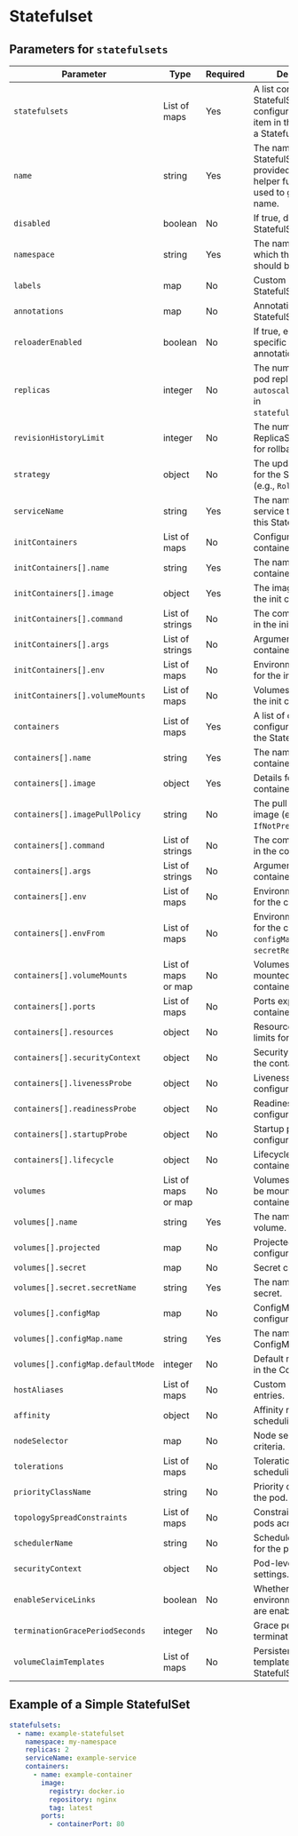 # Statefulset

## Parameters for `statefulsets`

| Parameter                         | Type                | Required | Description                                                                                                   |
| --------------------------------- | ------------------- | -------- | ------------------------------------------------------------------------------------------------------------- |
| `statefulsets`                    | List of maps        | Yes      | A list containing StatefulSet configurations. Each item in the list defines a StatefulSet.                    |
| `name`                            | string              | Yes      | The name of the StatefulSet. If not provided, the `fullname` helper function will be used to generate a name. |
| `disabled`                         | boolean             | No       | If true, disables the StatefulSet.                                                                            |
| `namespace`                       | string              | Yes      | The namespace in which the StatefulSet should be created.                                                     |
| `labels`                          | map                 | No       | Custom labels for the StatefulSet.                                                                            |
| `annotations`                     | map                 | No       | Annotations for the StatefulSet metadata.                                                                     |
| `reloaderEnabled`                 | boolean             | No       | If true, enables specific reloader annotations.                                                               |
| `replicas`                        | integer             | No       | The number of desired pod replicas. Ignored if `autoscaling` is enabled in `statefulset_defaults`.            |
| `revisionHistoryLimit`            | integer             | No       | The number of old ReplicaSets to retain for rollback purposes.                                                |
| `strategy`                        | object              | No       | The update strategy for the StatefulSet (e.g., `RollingUpdate`).                                              |
| `serviceName`                     | string              | Yes      | The name of the service that governs this StatefulSet.                                                        |
| `initContainers`                  | List of maps        | No       | Configuration for init containers.                                                                            |
| `initContainers[].name`           | string              | Yes      | The name of the init container.                                                                               |
| `initContainers[].image`          | object              | Yes      | The image details for the init container.                                                                     |
| `initContainers[].command`        | List of strings     | No       | The command to run in the init container.                                                                     |
| `initContainers[].args`           | List of strings     | No       | Arguments for the init container.                                                                             |
| `initContainers[].env`            | List of maps        | No       | Environment variables for the init container.                                                                 |
| `initContainers[].volumeMounts`   | List of maps        | No       | Volumes to mount into the init container.                                                                     |
| `containers`                      | List of maps        | Yes      | A list of container configurations within the StatefulSet.                                                    |
| `containers[].name`               | string              | Yes      | The name of the container.                                                                                    |
| `containers[].image`              | object              | Yes      | Details for the container image.                                                                              |
| `containers[].imagePullPolicy`    | string              | No       | The pull policy for the image (e.g., `Always`, `IfNotPresent`).                                               |
| `containers[].command`            | List of strings     | No       | The command to run in the container.                                                                          |
| `containers[].args`               | List of strings     | No       | Arguments for the container’s command.                                                                        |
| `containers[].env`                | List of maps        | No       | Environment variables for the container.                                                                      |
| `containers[].envFrom`            | List of maps        | No       | Environment sources for the container (e.g., `configMapRef`, `secretRef`).                                    |
| `containers[].volumeMounts`       | List of maps or map | No       | Volumes to be mounted into the container.                                                                     |
| `containers[].ports`              | List of maps        | No       | Ports exposed by the container.                                                                               |
| `containers[].resources`          | object              | No       | Resource requests and limits for the container.                                                               |
| `containers[].securityContext`    | object              | No       | Security settings for the container.                                                                          |
| `containers[].livenessProbe`      | object              | No       | Liveness probe configuration.                                                                                 |
| `containers[].readinessProbe`     | object              | No       | Readiness probe configuration.                                                                                |
| `containers[].startupProbe`       | object              | No       | Startup probe configuration.                                                                                  |
| `containers[].lifecycle`          | object              | No       | Lifecycle hooks for the container.                                                                            |
| `volumes`                         | List of maps or map | No       | Volumes available to be mounted by containers.                                                                |
| `volumes[].name`                  | string              | Yes      | The name of the volume.                                                                                       |
| `volumes[].projected`             | map                 | No       | Projected volume configuration.                                                                               |
| `volumes[].secret`                | map                 | No       | Secret configuration.                                                                                         |
| `volumes[].secret.secretName`     | string              | Yes      | The name of the secret.                                                                                       |
| `volumes[].configMap`             | map                 | No       | ConfigMap configuration.                                                                                      |
| `volumes[].configMap.name`        | string              | Yes      | The name of the ConfigMap.                                                                                    |
| `volumes[].configMap.defaultMode` | integer             | No       | Default mode for items in the ConfigMap.                                                                      |
| `hostAliases`                     | List of maps        | No       | Custom host file entries.                                                                                     |
| `affinity`                        | object              | No       | Affinity rules for scheduling the pods.                                                                       |
| `nodeSelector`                    | map                 | No       | Node selection criteria.                                                                                      |
| `tolerations`                     | List of maps        | No       | Tolerations for pod scheduling.                                                                               |
| `priorityClassName`               | string              | No       | Priority class name for the pod.                                                                              |
| `topologySpreadConstraints`       | List of maps        | No       | Constraints to spread pods across nodes.                                                                      |
| `schedulerName`                   | string              | No       | Scheduler to be used for the pods.                                                                            |
| `securityContext`                 | object              | No       | Pod-level security settings.                                                                                  |
| `enableServiceLinks`              | boolean             | No       | Whether service environment variables are enabled.                                                            |
| `terminationGracePeriodSeconds`   | integer             | No       | Grace period for pod termination.                                                                             |
| `volumeClaimTemplates`            | List of maps        | No       | PersistentVolumeClaim templates for the StatefulSet.                                                          |

## Example of a Simple StatefulSet

```yaml
statefulsets:
  - name: example-statefulset
    namespace: my-namespace
    replicas: 2
    serviceName: example-service
    containers:
      - name: example-container
        image:
          registry: docker.io
          repository: nginx
          tag: latest
        ports:
          - containerPort: 80
```
